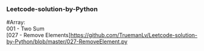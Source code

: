 ### Leetcode-solution-by-Python

    
#Array:<br>
    001 - Two Sum<br>
    [027 - Remove Elements]https://github.com/TruemanLv/Leetcode-solution-by-Python/blob/master/027-RemoveElement.py
